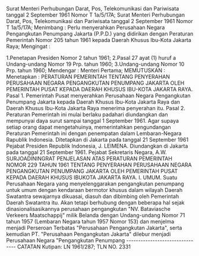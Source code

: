  Surat Menteri Perhubungan Darat, Pos, Telekomunikasi dan Pariwisata tanggal 2 September 1961 Nomor T 1a/5/17A; Surat Menteri Perhubungan Darat, Pos, Telekomunikasi dan Pariwisata tanggal 2 September 1961 Nomor T 1a/5/17A;
Menimbang :
 Perlu menyerahkan Perusahaan Negara Pengangkutan Penumpang Jakarta (P.P.D.) yang didirikan dengan Peraturan Pemerintah Nomor 205 tahun 1961 kepada Daerah Khusus Ibu-Kota Jakarta Raya;
Mengingat :

1.Penetapan Presiden Nomor 2 tahun 1961;
2.Pasal 27 ayat (1) huruf a Undang-undang Nomor 19 Prp. tahun 1960;
3.Undang-undang Nomor 10 Prp. tahun 1960; Mendengar : Menteri Pertama;
MEMUTUSKAN :
 Menetapkan : PERATURAN PEMERINTAH TENTANG PENYERAHAN PERUSAHAAN NEGARA PENGANGKUTAN PENUMPANG JAKARTA OLEH PEMERINTAH PUSAT KEPADA DAERAH KHUSUS IBU-KOTA JAKARTA RAYA. Pasal 1. Pemerintah Pusat menyerahkan Perusahaan Negara Pengangkutan Penumpang Jakarta kepada Daerah Khusus Ibu-Kota Jakarta Raya dan Daerah Khusus Ibu-Kota Jakarta Raya menerima penyerahan itu. Pasal 2. Peraturan Pemerintah ini mulai berlaku padahari diundangkan dan mempunyai daya surut sampai tanggal 1 September 1961. Agar supaya setiap orang dapat mengetahuinya, memerintahkan pengundangan Peraturan Pemerintah ini dengan penempatan dalam Lembaran-Negara Rapublik Indonesia. Ditetapkan di Jakarta pada tanggal 21 September 1961 Pejabat Presiden Republik Indonesia, J. LEIMENA. Diundangkan di Jakarta pada tanggal 21 September 1961. Pejabat Sekretaris Negara, A.W. SURJOADININGRAT PENJELASAN ATAS PERATURAN PEMERINTAH NOMOR 229 TAHUN 1961 TENTANG PENYERAHAN PERUSAHAAN NEGARA PENGANGKUTAN PENUMPANG JAKARTA OLEH PEMERINTAH PUSAT KEPADA DAERAH KHUSUS IBUKOTA JAKARTA RAYA. I. UMUM. Suatu Perusahaan Negara yang menyelenggarakan pengangkutan penumpang untuk umum dengan kendaraan bermotor khusus dalam wilayah Daerah Swatantra sewajarnya dikuasai, diasuh dan dibimbing oleh Pemerintah Daerah Swatantra itu. Akan tetapi berhubung dengan beberapa hal sejak dinasionalisasikannya perusahaan pengangkutan "NV. Bataviasche Verkeers Maatschappij" milik Belanda dengan Undang-undang Nomor 71 tahun 1957 (Lembaran Negara tahun 1957 Nomor 153) dan menjelma menjadi Perseroan Terbatas "Perusahaan Pengangkutan Jakarta", serta kemudian PT. "Perusahaan Pengangkutan Jakarta" dilebur menjadi Perusahaan Negara "Pengangkutan Penumpang -------------------------------- CATATAN Kutipan: LN 1961/287; TLN NO. 2331